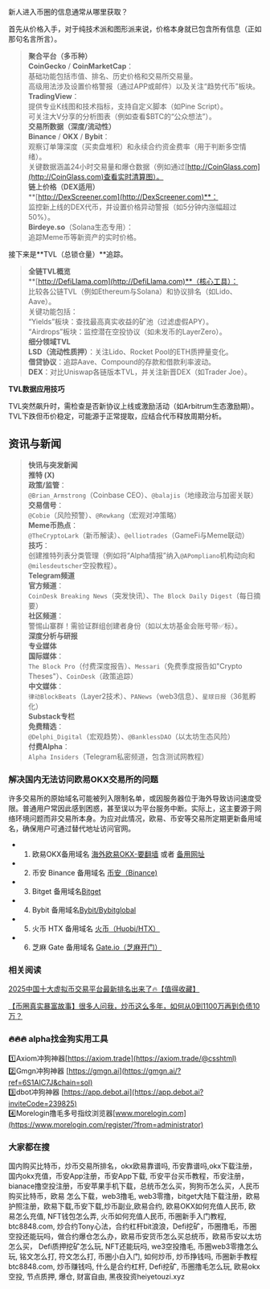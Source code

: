 新人进入币圈的信息通常从哪里获取？

首先从价格入手，对于纯技术派和图形派来说，价格本身就已包含所有信息（正如那句名言所言）。

> **聚合平台（多币种）**  
> **CoinGecko** / **CoinMarketCap**：  
> 基础功能包括市值、排名、历史价格和交易所交易量。  
> 高级用法涉及设置价格警报（通过APP或邮件）以及关注“趋势代币”板块。  
> **TradingView**：  
> 提供专业K线图和技术指标，支持自定义脚本（如Pine Script）。  
> 可关注大V分享的分析图表（例如查看$BTC的“公众想法”）。  
> **交易所数据（深度/流动性）**  
> **Binance** / **OKX** / **Bybit**：  
> 观察订单簿深度（买卖盘堆积）和永续合约资金费率（用于判断多空情绪）。  
> 关键数据涵盖24小时交易量和爆仓数据（例如通过[http://CoinGlass.com](http://CoinGlass.com)查看实时清算图）。  
> **链上价格（DEX适用）**  
> **[http://DexScreener.com](http://DexScreener.com)**：  
> 监控新上线的DEX代币，并设置价格异动警报（如5分钟内涨幅超过50%）。  
> **Birdeye.so**（Solana生态专用）：  
> 追踪Meme币等新资产的实时价格。

接下来是**TVL（总锁仓量）**追踪。

> **全链TVL概览**  
> **[http://DefiLlama.com](http://DefiLlama.com)**（核心工具）：  
> 比较各公链TVL（例如Ethereum与Solana）和协议排名（如Lido、Aave）。  
> 关键功能包括：  
> “Yields”板块：查找最高真实收益的矿池（过滤虚假APY）。  
> “Airdrops”板块：监控潜在空投协议（如未发币的LayerZero）。  
> **细分领域TVL**  
> **LSD（流动性质押）**：关注Lido、Rocket Pool的ETH质押量变化。  
> **借贷协议**：追踪Aave、Compound的存款和借款利率波动。  
> **DEX**：对比Uniswap各链版本TVL，并关注新晋DEX（如Trader Joe）。

**TVL数据应用技巧**

TVL突然飙升时，需检查是否新协议上线或激励活动（如Arbitrum生态激励期）。TVL下跌但币价稳定，可能源于正常提取，应结合代币释放周期分析。

## 资讯与新闻

> **快讯与突发新闻**  
> **推特 (X)**  
> **政策/监管**：  
> `@Brian_Armstrong`（Coinbase CEO）、`@balajis`（地缘政治与加密关联）  
> **交易信号**：  
> `@Cobie`（风险预警）、`@Rewkang`（宏观对冲策略）  
> **Meme币热点**：  
> `@TheCryptoLark`（新币解读）、`@elliotrades`（GameFi与Meme联动）  
> **技巧**：  
> 创建推特列表分类管理（例如将“Alpha情报”纳入`@APompliano`机构动向和`@milesdeutscher`空投教程）。  
> **Telegram频道**  
> **官方频道**：  
> `CoinDesk Breaking News`（突发快讯）、`The Block Daily Digest`（每日摘要）  
> **社区频道**：  
> 警惕山寨群！需验证群组创建者身份（如以太坊基金会账号带✅标）。  
> **深度分析与研报**  
> **专业媒体**  
> **国际媒体**：  
> `The Block Pro`（付费深度报告）、`Messari`（免费季度报告如"Crypto Theses"）、`CoinDesk`（政策追踪）  
> **中文媒体**：  
> `律动BlockBeats`（Layer2技术）、`PANews`（web3信息）、`星球日报`（36氪孵化）  
> **Substack专栏**  
> **免费精选**：  
> `@Delphi_Digital`（宏观趋势）、`@BanklessDAO`（以太坊生态风险）  
> **付费Alpha**：  
> `Alpha Insiders`（Telegram私密频道，包含测试网教程）

### 解决国内无法访问欧易OKX交易所的问题
许多交易所的原始域名可能被列入限制名单，或因服务器位于海外导致访问速度受限。普通用户常因此感到困惑，甚至误以为平台服务中断。实际上，这主要源于网络环境问题而非交易所本身。为应对此情况，欧易、币安等交易所定期更新备用域名，确保用户可通过替代地址访问官网。

- 1. 欧易OKX备用域名 [海外欧易OKX-要翻墙](https://www.okx.com/join/74873351) 或者 [备用网址](https://www.chouyi.kim/zh-hans/join/74873351) 
- 2. 币安 Binance 备用域名 [币安（Binance)](https://accounts.binance.com/zh-CN/register?ref=36457687)
- 3. Bitget 备用域名[Bitget](https://www.bitget.com/zh-CN/referral/register?from=referral&clacCode=VRNEYUTR)
- 4. Bybit 备用域名[Bybit/Bybitglobal](https://www.bybitglobal.com/zh-MY/invite/?ref=VMKORMM)
- 5. 火币 HTX 备用域名 [火币（Huobi/HTX）](https://www.htx.com/invite/zh-cn/1f?invite_code=whf45223)
- 6. 芝麻 Gate 备用域名 [Gate.io（芝麻开门）](https://www.gate.io/zh/signup?ref_type=103&ref=A1ERAQ)

### 相关阅读
[2025中国十大虚拟币交易平台最新排名出来了🔥【值得收藏】](https://btc8848.com/top-10-exchanges/)

[【币圈真实暴富故事】很多人问我，炒币这么多年，如何从0到1100万再到负债10万？](https://heiyetouzi.xyz/biquanstory001/)


### 🔥🔥🔥 alpha找金狗实用工具
1️⃣Axiom冲狗神器[https://axiom.trade](https://axiom.trade/@csshtml)  
2️⃣Gmgn冲狗神器 [https://gmgn.ai](https://gmgn.ai/?ref=6S1AIC7J&chain=sol)  
3️⃣dbot冲狗神器 [https://app.debot.ai](https://app.debot.ai?inviteCode=239825)  
4️⃣Morelogin撸毛多号指纹浏览器[www.morelogin.com](https://www.morelogin.com/register/?from=administrator)  


### 大家都在搜
国内购买比特币，炒币交易所排名，okx欧易靠谱吗, 币安靠谱吗,okx下载注册，国内okx充值，币安App注册，币安App下载, 币安平台买币教程，币安注册，bianace撸空投注册，币安苹果手机下载，总统币怎么买，狗狗币怎么买，人民币购买比特币，欧易 怎么下载，web3撸毛, web3零撸，bitget大陆下载注册，欧易护照注册，欧易下载,币安下载,炒币副业,欧易合约, 欧易OKX如何充值人民币, 欧易怎么充值, NFT钱包怎么弄, 火币如何充值人民币, 币圈新手入门教程, btc8848.com, 炒合约Tony心法，合约杠杆bit浪浪，Defi挖矿，币圈撸毛，币圈空投还能玩吗，做合约爆仓怎么办，欧易币安货币怎么买总统币，欧易币安以太坊怎么买， Defi质押挖矿怎么玩, NFT还能玩吗, we3空投撸毛, 币圈web3零撸怎么玩, 铭文怎么打, 符文怎么打, 币圈小白入门, 如何炒币, 炒币挣钱吗, 币圈新手教程btc8848.com, 炒币赚钱吗, 什么是合约杠杆, Defi挖矿, 币圈撸毛怎么玩, 欧易okx空投, 节点质押, 爆仓, 财富自由, 黑夜投资heiyetouzi.xyz